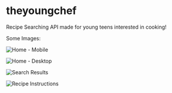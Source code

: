 # theyoungchef
Recipe Searching API made for young teens interested in cooking!

Some Images:

![Home - Mobile](https://lh3.googleusercontent.com/_XPhJpKe111JpxMHbW__KoTCf-ageEcsMl8PtO9HalM4WiLu4bVIbq2XfsXNJhdqnAYGXA_qTc_SS6LzL-nVw6-1UDF27hkkQU3gIkDCW45iCuOL-G0ai3f5DJ_ZsiWNTqF6MryWputsQvmCnBhc3TnHAsnKtfsuI04YgCnCa4RGoZhIlna0ZQ5GbL5hJgSg0sXKT141bHe9EviUK0kuRIeLpoRurTjQKt09QdQpCAlMNQAQNwL3qPuBXfRfoymdUE7qhsz8idGMde2kKKrWifQGAbzaWTLA_Kq9rd8di19G77Oo4pARaheS_3m34PuCtONoUhLvu3vCE2orpyS4_c5vVHy28CRXtPmsP3txAnOqIIujrzREIQhViD5VWQKPa9ZhX5LM8YFYaUVryb0Zqp-k8JKP8AU-FYDb7U66RpzQH0uOoqKEbBnGDZ3S2nZyYeKLANPnSY5SAofQjNle3mfIw0Q5siHuxtTN7OhJpEWV02LU1JBpp8s6bwxdK3Goe3nmBs6AFJnb6O44CXWdjjp9qe95RhlbWEJMCcoOv3cWYg4hUs2-OhT00pezr5HSl1DJ61_K0luAG0K7QSKWjj-X8i913gZrd__cjYv8MQXXfwtFXSuioMGgFH3luhRLW9U3yZ7uXRrJVcBlV_BrPz3X5fpgyHT1DumNT_J1KQksg0_mzBdC52xv97b0Nuul5P6HWi9y98EO7V6i806x7MTzftq8gbA9Ofu-ucZWh-o1b1a7i6UXysrUBHSq=w1488-h1602-no?authuser=0)

![Home - Desktop](https://lh3.googleusercontent.com/JpBIh1f90SQDrrTHlC59-jfVqykvN8OrQ23DeIYxG-yHWU32FlvEKDH5WqocqrVEwU_eWsJ0v0bXZHyFjXQa7TYMizSqIlg13yfKlaC4nt6VBN1jrfnejCiw3yqm8A5jqrF-2xvStwzs34Rj-W5hUe5y_Nspttv3vjgcw_dvB4i_TsyCng_b7cN0Q0w41pGFrTdGTQOz7hahQfLIDr42lmZMgJ1L1M02scMN1_73fWRU7jvQStn4aieE6RFRIWhuN8j0iHlGV5zUaIl_MVg136y_ak88grcyx2ELCWntnQs1w1nIXVqLFDRFTaTt0oxTNzGgQrLwCKr_rfzaX7HKsWjm3eN4OZsjYWWabbXD7H8KTISLhUHfVLiyBLUIKxovNFhdQ7ukPHEpBINDCIbAQKYvQEGul9m8kOcK0h9s-tAf_pvz6gzXCBnnMolshffCahTBrJLCVNoo9OQjs01RmFgYE5ZDDG64hNnACDNSYhUJL_DX6FEBFf71V9SWKuewXvxrf9YkwlMk2Bk8CmcxqQjV3MKc569eVM9OFTCxh9rkyrm4euaUIGZpDaoZ61CAj2JiWHDGlaR7y-x_Ur8nvYGk71dUVRNSmygaWeSrY8W0am8oxLSZg_JQMZ3MjvQbDSf9SAGzSjvribv3sfqSLIO9qz5Xnyt-vtdNNLWr_tRquMt6I6fSq8gzig6NBj7bboSEyY1-N955Zm9Rur6YvJLMD5HsUpa0hVyHMs1xlnmmPpE8n-URnUfq5UFHXQ=w1742-h1344-no?authuser=0)

![Search Results](https://lh3.googleusercontent.com/8UXZW99Pw2IFDtp69jYQKa9_oRUNUZE7PPCNGc_M6zv8RXmGRH0jv4Tw1JwIUtJ21_WVPaLlGu-0R0PqqynG2waGMnq78WmoAHpRhAEf7RfZVe_jPnPRSPO7tvMP9AFwsQHbKuTzYZLmurc7BLJfwO-t54Rw9wyZ_AT4ekEnAw_HY6M0c34ZhwzfYnv3MctqAnQX5zgxxMHvVXGxc7yPuTLJuaLfnkblM_xoPdZflX1a4CEJzH1O_9bP_aEzD3KAIepoV6Ny_c_lFXchY52unvqXy_5Vu3BD376owyT_r-JAi-iTaGUCxd2GBgJp9l5djAVr6AjzoOLUvS7tHT4eqyWiw_zENtBKGRPVYb0S35ncHjuWnkF0Z8MwU8UReUMW3kvM0Po9c_l9gbL1P1mbwP6oN8afHM-m2Fz-Kr7IyaVVQsQ6RyxNJ03PQXNIH6uWHlqoiEH3HsmQ1862w_kc5amdLk04d2vnHnQSjSoMX-4Qzo475HH4obvArw563uOFyvNGAO-65EfR5SxgyzVjaS0nAlbZulevSmYNwLFwMPqKaw7D0L5vvLQHDZIgY3qQ0n6z9y3ws9EPSuqTW-Xl9xKFwokKuOk36juab4jwGIj8FFQOSEHBSUjAUEqdXuMioYU8OhzwOaexWu__STeZg5YnjVvT00o2I2_0cNye5AIb4TIT2dLv2SnVjKdou1IoHL2Am_JPQki-jFLOL0E6mkpVkpuxC1DaY5PVP8RahIHdAt8HYjGb_PmhT_Q9=w1484-h1882-no?authuser=0)

![Recipe Instructions](https://lh3.googleusercontent.com/Pm-2_j8Q_rnSTZsTAd4tgQmFTVzOkFsCpAS7FZGmAd3sQGJdXnepFBCaEHWGjiXO0MUMJ88UrbXmaedDySHUkQHoUtH_7P5MINVvOLmW6RCagqibw7cqS5VXxu5kEJahxUWLSvTf4_14wfQHVsYXB2GA1y8xcPkBJ-VetS_zqTBKR965bUIH0OhMsSKaHe0Bb7EW8xxZ0HW-6QtpDdjbV_t4leyNuyoaAYdLjgR5mmP8U791x3mK-Rp-moUlSZvCwPpaRyztiqY-Zz7IJxxSMamXgKT99KktcpYr3-8Vo6bzmQPozvgRWomi1wlmISYXs9Uu8mD7hVRGiRvz5i5AA1Oiab6sTtZmJDehEY1iZNOfBWOGgz8M31qL6-NhjiUikge61DcXNc4BCtiOP5Wg6yY5XvE05ooRkeGNgzO-t1Y84OuhrWHXKVNCJFEBMPZxPaxEkdF2PFE32WVi1BfS26Ha0LNkPJ3esEldcCqk6v0Dve6e1jPwmRkKsMys7s_KNZ_82rVwOBiYh0J9PUnWtUCkWDnsDT2J_sPkhm44XKbi4med-lnQVDqVIFlBP2Pn9ofC8eiqFB6IJ-NOEKLrCWj0a4dx4ZQHNNqhIiDGdqGnra-JmCP7uY6FMuzm6Nn5-2rQVjbE2reQTNzNd01m4znaL4ryWVHewBPC4WY6vg_rw3vLrfMOWEk6D2H5c7l4y1_4uY5y3MPEPaQ3oVALL4YdFt2vZURjQin1mrm0fQYiAmoYsm4fQmMd_VoQkA=w1742-h1728-no?authuser=0)
